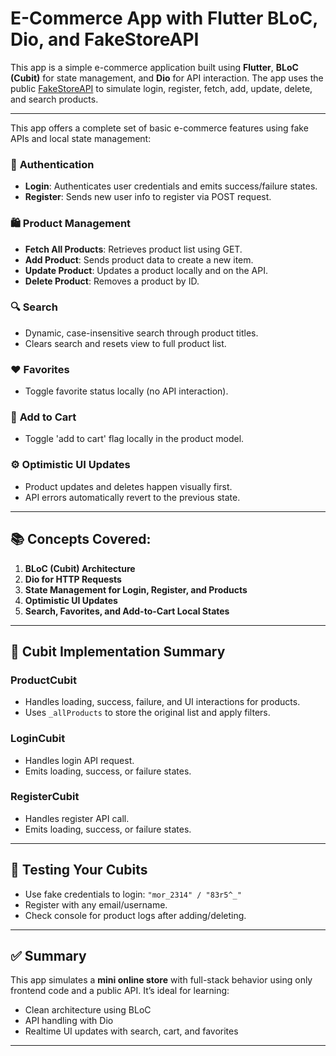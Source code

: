 # E-Commerce App with Flutter BLoC, Dio, and FakeStoreAPI

This app is a simple e-commerce application built using **Flutter**, **BLoC (Cubit)** for state management, and **Dio** for API interaction. The app uses the public [FakeStoreAPI](https://fakestoreapi.com/) to simulate login, register, fetch, add, update, delete, and search products.

---


This app offers a complete set of basic e-commerce features using fake APIs and local state management:

### 🔐 **Authentication**

* **Login**: Authenticates user credentials and emits success/failure states.
* **Register**: Sends new user info to register via POST request.

### 🛍️ **Product Management**

* **Fetch All Products**: Retrieves product list using GET.
* **Add Product**: Sends product data to create a new item.
* **Update Product**: Updates a product locally and on the API.
* **Delete Product**: Removes a product by ID.

### 🔍 **Search**

* Dynamic, case-insensitive search through product titles.
* Clears search and resets view to full product list.

### ❤️ **Favorites**

* Toggle favorite status locally (no API interaction).

### 🛒 **Add to Cart**

* Toggle 'add to cart' flag locally in the product model.

### ⚙️ **Optimistic UI Updates**

* Product updates and deletes happen visually first.
* API errors automatically revert to the previous state.

---

## 📚 Concepts Covered:

1. **BLoC (Cubit) Architecture**
2. **Dio for HTTP Requests**
3. **State Management for Login, Register, and Products**
4. **Optimistic UI Updates**
5. **Search, Favorites, and Add-to-Cart Local States**

---

## 🔧 Cubit Implementation Summary

### ProductCubit

* Handles loading, success, failure, and UI interactions for products.
* Uses `_allProducts` to store the original list and apply filters.

### LoginCubit

* Handles login API request.
* Emits loading, success, or failure states.

### RegisterCubit

* Handles register API call.
* Emits loading, success, or failure states.

---

## 🧪 Testing Your Cubits

* Use fake credentials to login: `"mor_2314" / "83r5^_"`
* Register with any email/username.
* Check console for product logs after adding/deleting.

---

## ✅ Summary

This app simulates a **mini online store** with full-stack behavior using only frontend code and a public API. It’s ideal for learning:

* Clean architecture using BLoC
* API handling with Dio
* Realtime UI updates with search, cart, and favorites

---

